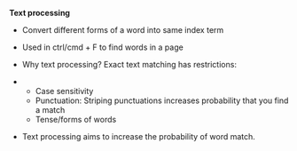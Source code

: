 **Text processing**

- Convert different forms of a word into same index term

- Used in ctrl/cmd + F to find words in a page

- Why text processing? Exact text matching has restrictions:

- - Case sensitivity
  - Punctuation: Striping punctuations increases probability that you find a match
  - Tense/forms of words

- Text processing aims to increase the probability of word match.